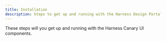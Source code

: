 ```yaml
---
title: Installation
description: Steps to get up and running with the Harness Design Portal
---
```


These steps will you get up and running with the Harness Canary UI components.
